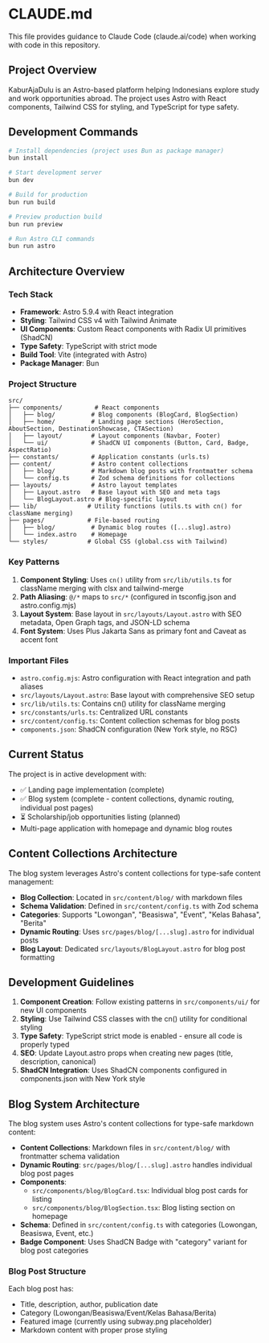 # CLAUDE.md

This file provides guidance to Claude Code (claude.ai/code) when working with code in this repository.

## Project Overview

KaburAjaDulu is an Astro-based platform helping Indonesians explore study and work opportunities abroad. The project uses Astro with React components, Tailwind CSS for styling, and TypeScript for type safety.

## Development Commands

```bash
# Install dependencies (project uses Bun as package manager)
bun install

# Start development server
bun dev

# Build for production
bun run build

# Preview production build
bun run preview

# Run Astro CLI commands
bun run astro
```

## Architecture Overview

### Tech Stack
- **Framework**: Astro 5.9.4 with React integration
- **Styling**: Tailwind CSS v4 with Tailwind Animate
- **UI Components**: Custom React components with Radix UI primitives (ShadCN)
- **Type Safety**: TypeScript with strict mode
- **Build Tool**: Vite (integrated with Astro)
- **Package Manager**: Bun

### Project Structure
```
src/
├── components/         # React components
│   ├── blog/          # Blog components (BlogCard, BlogSection)
│   ├── home/          # Landing page sections (HeroSection, AboutSection, DestinationShowcase, CTASection)
│   ├── layout/        # Layout components (Navbar, Footer)
│   └── ui/            # ShadCN UI components (Button, Card, Badge, AspectRatio)
├── constants/         # Application constants (urls.ts)
├── content/           # Astro content collections
│   ├── blog/          # Markdown blog posts with frontmatter schema
│   └── config.ts      # Zod schema definitions for collections
├── layouts/           # Astro layout templates
│   ├── Layout.astro   # Base layout with SEO and meta tags
│   └── BlogLayout.astro # Blog-specific layout
├── lib/              # Utility functions (utils.ts with cn() for className merging)
├── pages/            # File-based routing
│   ├── blog/          # Dynamic blog routes ([...slug].astro)
│   └── index.astro    # Homepage
└── styles/           # Global CSS (global.css with Tailwind)
```

### Key Patterns

1. **Component Styling**: Uses `cn()` utility from `src/lib/utils.ts` for className merging with clsx and tailwind-merge
2. **Path Aliasing**: `@/*` maps to `src/*` (configured in tsconfig.json and astro.config.mjs)
3. **Layout System**: Base layout in `src/layouts/Layout.astro` with SEO metadata, Open Graph tags, and JSON-LD schema
4. **Font System**: Uses Plus Jakarta Sans as primary font and Caveat as accent font

### Important Files
- `astro.config.mjs`: Astro configuration with React integration and path aliases
- `src/layouts/Layout.astro`: Base layout with comprehensive SEO setup
- `src/lib/utils.ts`: Contains cn() utility for className merging
- `src/constants/urls.ts`: Centralized URL constants
- `src/content/config.ts`: Content collection schemas for blog posts
- `components.json`: ShadCN configuration (New York style, no RSC)

## Current Status

The project is in active development with:
- ✅ Landing page implementation (complete)
- ✅ Blog system (complete - content collections, dynamic routing, individual post pages)
- ⏳ Scholarship/job opportunities listing (planned)
- Multi-page application with homepage and dynamic blog routes

## Content Collections Architecture

The blog system leverages Astro's content collections for type-safe content management:
- **Blog Collection**: Located in `src/content/blog/` with markdown files
- **Schema Validation**: Defined in `src/content/config.ts` with Zod schema
- **Categories**: Supports "Lowongan", "Beasiswa", "Event", "Kelas Bahasa", "Berita"
- **Dynamic Routing**: Uses `src/pages/blog/[...slug].astro` for individual posts
- **Blog Layout**: Dedicated `src/layouts/BlogLayout.astro` for blog post formatting

## Development Guidelines

1. **Component Creation**: Follow existing patterns in `src/components/ui/` for new UI components
2. **Styling**: Use Tailwind CSS classes with the cn() utility for conditional styling
3. **Type Safety**: TypeScript strict mode is enabled - ensure all code is properly typed
4. **SEO**: Update Layout.astro props when creating new pages (title, description, canonical)
5. **ShadCN Integration**: Uses ShadCN components configured in components.json with New York style

## Blog System Architecture

The blog system uses Astro's content collections for type-safe markdown content:
- **Content Collections**: Markdown files in `src/content/blog/` with frontmatter schema validation
- **Dynamic Routing**: `src/pages/blog/[...slug].astro` handles individual blog post pages
- **Components**: 
  - `src/components/blog/BlogCard.tsx`: Individual blog post cards for listing
  - `src/components/blog/BlogSection.tsx`: Blog listing section on homepage
- **Schema**: Defined in `src/content/config.ts` with categories (Lowongan, Beasiswa, Event, etc.)
- **Badge Component**: Uses ShadCN Badge with "category" variant for blog post categories

### Blog Post Structure
Each blog post has:
- Title, description, author, publication date
- Category (Lowongan/Beasiswa/Event/Kelas Bahasa/Berita)
- Featured image (currently using subway.png placeholder)
- Markdown content with proper prose styling